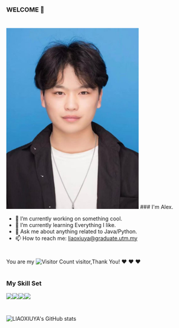 ### WELCOME 👋
#
<img src="https://github.com/LIAOXIUYA/LIAOXIUYA/blob/main/image/b1d37031b7d37d607c14196d815032f.jpg#pic_center" width="350px">
### I'm Alex. 

- 🔭 I’m currently working on something cool.  
- 🌱 I’m currently learning Everything I like.  
- 💬 Ask me about anything related to Java/Python.
- 📫 How to reach me: liaoxiuya@graduate.utm.my
  #
  
You are my ![Visitor Count](https://profile-counter.glitch.me/你的Github用户名/count.svg) visitor,Thank You! :heart: :heart: :heart:
#




### My Skill Set

![](https://img.shields.io/badge/C%2B%2B-00599C?style=for-the-badge&logo=c%2B%2B&logoColor=white)![](https://img.shields.io/badge/Python-3776AB?style=for-the-badge&logo=python&logoColor=white)![](https://img.shields.io/badge/Java-ED8B00?style=for-the-badge&logo=openjdk&logoColor=white)![](https://img.shields.io/badge/MySQL-00000F?style=for-the-badge&logo=mysql&logoColor=white)

#

![LIAOXIUYA's GitHub stats](https://github-readme-stats.vercel.app/api?username=LIAOXIUYA&show_icons=true&theme=radical)
#


